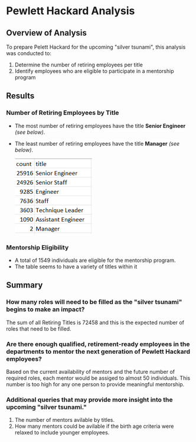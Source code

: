 # Pewlett Hackard Analysis

## Overview of Analysis 

To prepare Pelett Hackard for the upcoming "silver tsunami", this analysis was conducted to:
1. Determine the number of retiring employees per title
2. Identify employees who are eligible to participate in a mentorship program

## Results
### Number of Retiring Employees by Title

* The most number of retiring employees have the title **Senior Engineer** *(see below)*.
* The least number of retiring employees have the title **Manager** *(see below)*.
  
  ![](https://github.com/SBaig01/Pewlett-Hackard-Analysis/blob/09ed82a09839c9745e1816d19d53ba888907d754/Retiring%20Titles.png)

### Mentorship Eligibility

* A total of 1549 individuals are eligible for the mentorship program.
* The table seems to have a variety of titles within it

## Summary

### How many roles will need to be filled as the "silver tsunami" begins to make an impact?

The sum of all Retiring Titles is 72458 and this is the expected number of roles that need to be filled.

### Are there enough qualified, retirement-ready employees in the departments to mentor the next generation of Pewlett Hackard employees?

Based on the current availability of mentors and the future number of required roles, each mentor would be assiged to almost 50 individuals. This number is too high for any one person to provide meaningful mentorship.

### Additional queries that may provide more insight into the upcoming "silver tsunami."

1. The number of mentors avilable by titles.
2. How many mentors could be avilable if the birth age criteria were relaxed to include younger employees.
